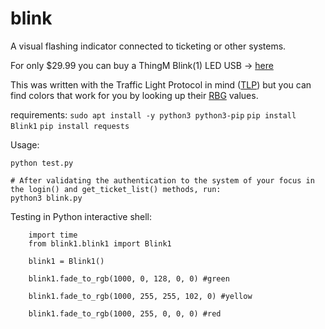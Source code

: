 # blink
A visual flashing indicator connected to ticketing or other systems. 

For only $29.99 you can buy a ThingM Blink(1) LED USB -> [here](https://www.amazon.com/ThingM-Blink-USB-RGB-BLINK1MK3/dp/B07Q8944QK/ref=sr_1_1?crid=2E6PMKXCOAL10&dchild=1&keywords=thingm+blink&qid=1624758572&sprefix=thingm%2Caps%2C293&sr=8-1)

This was written with the Traffic Light Protocol in mind ([TLP](https://www.cisa.gov/tlp)) but you can find colors that work for you by looking up their [RBG](https://www.w3schools.com/colors/colors_picker.asp) values.

requirements: 
`sudo apt install -y python3 python3-pip`
`pip install Blink1`
`pip install requests`

Usage: 

    python test.py
    
    # After validating the authentication to the system of your focus in the login() and get_ticket_list() methods, run: 
    python3 blink.py 


Testing in Python interactive shell:

        import time
        from blink1.blink1 import Blink1
        
        blink1 = Blink1()
        
        blink1.fade_to_rgb(1000, 0, 128, 0, 0) #green

        blink1.fade_to_rgb(1000, 255, 255, 102, 0) #yellow

        blink1.fade_to_rgb(1000, 255, 0, 0, 0) #red
        
